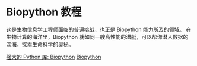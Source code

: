 # Biopython 教程

<show-structure depth="3"/>

这是生物信息学工程师面临的普遍挑战，也正是 Biopython 能力所及的领域。
在生物计算的海洋里，Biopython  就如同一艘高性能的潜艇，可以帮你潜入数据的深海，探索生命科学的奥秘。

<seealso>
<category ref="ref_docs">
    <a href="https://mp.weixin.qq.com/s/MJkpOGRI4vK0YOJYin8ksw">强大的 Python 库: Biopython</a>
</category>
<category ref="ref_github">
    <a href="https://github.com/biopython/biopython">Biopython</a>
</category>
<category ref="ref_issues">
</category>
<category ref="ref_hf">
</category>
<category ref="ref_ms">
</category>
</seealso>
